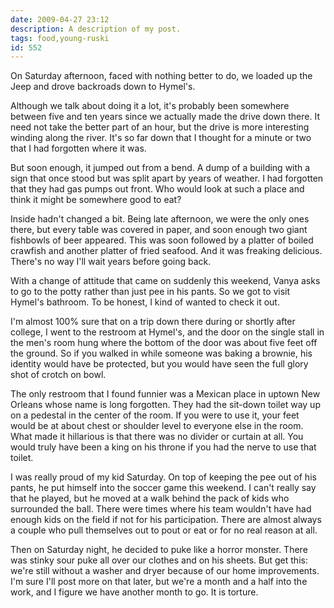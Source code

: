 ```yaml
---
date: 2009-04-27 23:12
description: A description of my post.
tags: food,young-ruski
id: 552
---
```

On Saturday afternoon, faced with nothing better to do, we loaded up the Jeep and drove backroads down to Hymel's.

Although we talk about doing it a lot, it's probably been somewhere between five and ten years since we actually made the drive down there.  It need not take the better part of an hour, but the drive is more interesting winding along the river.  It's so far down that I thought for a minute or two that I had forgotten where it was.

But soon enough, it jumped out from a bend.  A dump of a building with a sign that once stood but was split apart by years of weather.  I had forgotten that they had gas pumps out front.  Who would look at such a place and think it might be somewhere good to eat?

Inside hadn't changed a bit.  Being late afternoon, we were the only ones there, but every table was covered in paper, and soon enough two giant fishbowls of beer appeared.  This was soon followed by a platter of boiled crawfish and another platter of fried seafood.  And it was freaking delicious.  There's no way I'll wait years before going back.  

With a change of attitude that came on suddenly this weekend, Vanya asks to go to the potty rather than just pee in his pants.  So we got to visit Hymel's bathroom.  To be honest, I kind of wanted to check it out.

I'm almost 100% sure that on a trip down there during or shortly after college, I went to the restroom at Hymel's, and the door on the single stall in the men's room hung where the bottom of the door was about five feet off the ground.  So if you walked in while someone was baking a brownie, his identity would have be protected, but you would have seen the full glory shot of crotch on bowl.

The only restroom that I found funnier was a Mexican place in uptown New Orleans whose name is long forgotten.  They had the sit-down toilet way up on a pedestal in the center of the room.  If you were to use it, your feet would be at about chest or shoulder level to everyone else in the room.  What made it hillarious is that there was no divider or curtain at all.  You would truly have been a king on his throne if you had the nerve to use that toilet.

I was really proud of my kid Saturday.  On top of keeping the pee out of his pants, he put himself into the soccer game this weekend.  I can't really say that he played, but he moved at a walk behind the pack of kids who surrounded the ball.  There were times where his team wouldn't have had enough kids on the field if not for his participation.  There are almost always a couple who pull themselves out to pout or eat or for no real reason at all.

Then on Saturday night, he decided to puke like a horror monster.  There was stinky sour puke all over our clothes and on his sheets.  But get this:  we're still without a washer and dryer because of our home improvements.  I'm sure I'll post more on that later, but we're a month and a half into the work, and I figure we have another month to go.  It is torture.